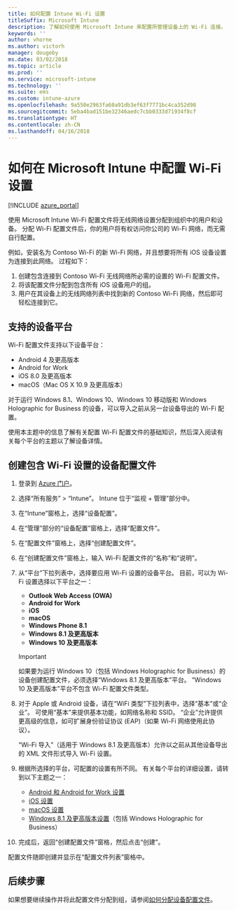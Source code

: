 ```yaml
---
title: 如何配置 Intune Wi-Fi 设置
titleSuffix: Microsoft Intune
description: 了解如何使用 Microsoft Intune 来配置所管理设备上的 Wi-Fi 连接。
keywords: ''
author: vhorne
ms.author: victorh
manager: dougeby
ms.date: 03/02/2018
ms.topic: article
ms.prod: ''
ms.service: microsoft-intune
ms.technology: ''
ms.suite: ems
ms.custom: intune-azure
ms.openlocfilehash: 9a550e2963fa60a91db3ef63f7771bc4ca352d98
ms.sourcegitcommit: 5eba4bad151be32346aedc7cbb0333d71934f8cf
ms.translationtype: HT
ms.contentlocale: zh-CN
ms.lasthandoff: 04/16/2018
---
```

# <a name="how-to-configure-wi-fi-settings-in-microsoft-intune"></a>如何在 Microsoft Intune 中配置 Wi-Fi 设置

[!INCLUDE [azure_portal](./includes/azure_portal.md)]

使用 Microsoft Intune Wi-Fi 配置文件将无线网络设置分配到组织中的用户和设备。 分配 Wi-Fi 配置文件后，你的用户将有权访问你公司的 Wi-Fi 网络，而无需自行配置。

例如，安装名为 Contoso Wi-Fi 的新 Wi-Fi 网络，并且想要将所有 iOS 设备设置为连接到此网络。 过程如下：

1. 创建包含连接到 Contoso Wi-Fi 无线网络所必需的设置的 Wi-Fi 配置文件。
2. 将该配置文件分配到包含所有 iOS 设备用户的组。
3. 用户在其设备上的无线网络列表中找到新的 Contoso Wi-Fi 网络，然后即可轻松连接到它。

## <a name="supported-device-platforms"></a>支持的设备平台

Wi-Fi 配置文件支持以下设备平台：

- Android 4 及更高版本
- Android for Work
- iOS 8.0 及更高版本
- macOS（Mac OS X 10.9 及更高版本）

对于运行 Windows 8.1、Windows 10、Windows 10 移动版和 Windows Holographic for Business 的设备，可以导入之前从另一台设备导出的 Wi-Fi 配置。

使用本主题中的信息了解有关配置 Wi-Fi 配置文件的基础知识，然后深入阅读有关每个平台的主题以了解设备详情。

## <a name="create-a-device-profile-containing-wi-fi-settings"></a>创建包含 Wi-Fi 设置的设备配置文件

1. 登录到 [Azure 门户](https://portal.azure.com)。
2. 选择“所有服务” > “Intune”。 Intune 位于“监视 + 管理”部分中。
3. 在“Intune”窗格上，选择“设备配置”。
2. 在“管理”部分的“设备配置”窗格上，选择“配置文件”。
3. 在“配置文件”窗格上，选择“创建配置文件”。
4. 在“创建配置文件”窗格上，输入 Wi-Fi 配置文件的“名称”和“说明”。
5. 从“平台”下拉列表中，选择要应用 Wi-Fi 设置的设备平台。 目前，可以为 Wi-Fi 设置选择以下平台之一：
    - **Outlook Web Access (OWA)**
    - **Android for Work**
    - **iOS**
    - **macOS**
    - **Windows Phone 8.1**
    - **Windows 8.1 及更高版本**
    - **Windows 10 及更高版本**

   > [!IMPORTANT]
   > 如果要为运行 Windows 10（包括 Windows Holographic for Business）的设备创建配置文件，必须选择“Windows 8.1 及更高版本”平台。 “Windows 10 及更高版本”平台不包含 Wi-Fi 配置文件类型。 

6. 对于 Apple 或 Android 设备，请在“WiFi 类型”下拉列表中，选择“基本”或“企业”。 可使用“基本”来提供基本功能，如网络名称和 SSID。 “企业”允许提供更高级的信息，如可扩展身份验证协议 (EAP)（如果 Wi-Fi 网络使用此协议）。 

   “Wi-Fi 导入”（适用于 Windows 8.1 及更高版本）允许以之前从其他设备导出的 XML 文件形式导入 Wi-Fi 设置。
1. 根据所选择的平台，可配置的设置有所不同。 有关每个平台的详细设置，请转到以下主题之一：
    - [Android 和 Android for Work 设置](wi-fi-settings-android.md)
    - [iOS 设置](wi-fi-settings-ios.md)
    - [macOS 设置](wi-fi-settings-macos.md)
    - [Windows 8.1 及更高版本设置](wi-fi-settings-import-windows-8-1.md)（包括 Windows Holographic for Business）
1. 完成后，返回“创建配置文件”窗格，然后点击“创建”。

配置文件随即创建并显示在“配置文件列表”窗格中。

## <a name="next-steps"></a>后续步骤

如果想要继续操作并将此配置文件分配到组，请参阅[如何分配设备配置文件](device-profile-assign.md)。
